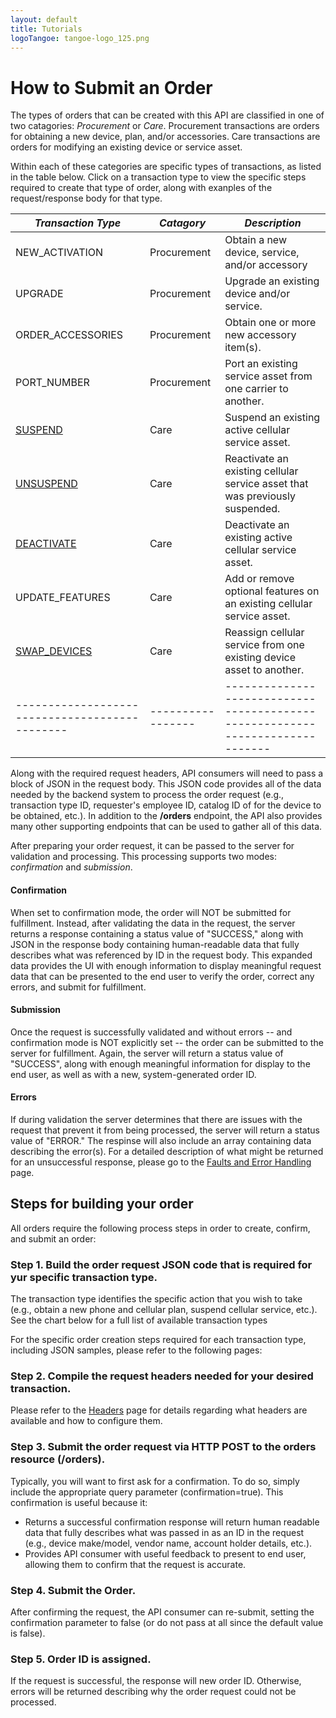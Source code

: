 ```yaml
---
layout: default
title: Tutorials
logoTangoe: tangoe-logo_125.png
---
```


# How to Submit an Order

The types of orders that can be created with this API are classified in one of two catagories: *Procurement* or *Care*. Procurement transactions are orders for obtaining a new device, plan, and/or accessories. Care transactions are orders for modifying an existing device or service asset. 

Within each of these categories are specific types of transactions, as listed in the table below. Click on a transaction type to view the specific steps required to create that type of order, along with exanples of the request/response body for that type.


| ***Transaction Type*** 							| ***Catagory*** 	| ***Description*** 															|
| ----------------------------------------------	| ----------------- | ----------------------------------------------------------------------------- |
| NEW_ACTIVATION									| Procurement 		| Obtain a new device, service, and/or accessory 								|
| UPGRADE 											| Procurement 		| Upgrade an existing device and/or service.									|
| ORDER_ACCESSORIES 								| Procurement 		| Obtain one or more new accessory item(s).  									|
| PORT_NUMBER		 								| Procurement 		| Port an existing service asset from one carrier to another. 					|
| [SUSPEND](/tutorials/orders/suspend/)	 			| Care 				| Suspend an existing active cellular service asset.							|
| [UNSUSPEND](/tutorials/orders/unsuspend/) 	 	| Care 				| Reactivate an existing cellular service asset that was previously suspended. 	|
| [DEACTIVATE](/tutorials/orders/deactivate/) 	 	| Care 				| Deactivate an existing active cellular service asset.							|
| UPDATE_FEATURES 	 								| Care 				| Add or remove optional features on an existing cellular service asset. 		|
| [SWAP_DEVICES](/tutorials/orders/swap_devices/) 	| Care 				| Reassign cellular service from one existing device asset to another. 			|	
| ----------------------------------------------	| ----------------- | ----------------------------------------------------------------------------- |


Along with the required request headers, API consumers will need to pass a block of JSON in the request body. This JSON code provides all of the data needed by the backend system to process the order request (e.g., transaction type ID, requester's employee ID, catalog ID of for the device to be obtained, etc.). In addition to the **/orders** endpoint, the API also provides many other supporting endpoints that can be used to gather all of this data.

After preparing your order request, it can be passed to the server for validation and processing. This processing supports two modes: *confirmation* and *submission*.

#### Confirmation

When set to confirmation mode, the order will NOT be submitted for fulfillment. Instead, after validating the data in the request, the server returns a response containing a status value of "SUCCESS," along with JSON in the response body containing human-readable data that fully describes what was referenced by ID in the request body. This expanded data provides the UI with enough information to display meaningful request data that can be presented to the end user to verify the order, correct any errors, and submit for fulfillment.

#### Submission

Once the request is successfully validated and without errors -- and confirmation mode is NOT explicitly set -- the order can be submitted to the server for fulfillment. Again, the server will return a status value of "SUCCESS", along with enough meaningful information for display to the end user, as well as with a new, system-generated order ID.

#### Errors

If during validation the server determines that there are issues with the request that prevent it from being processed, the server will return a status value of "ERROR." The respinse will also include an array containing data describing the error(s). For a detailed description of what might be returned for an unsuccessful response, please go to the [Faults and Error Handling](/concepts/errors/) page.


## Steps for building your order


All orders require the following process steps in order to create, confirm, and submit an order:

### Step 1. Build the order request JSON code that is required for yur specific transaction type.
The transaction type identifies the specific action that you wish to take (e.g., obtain a new phone and cellular plan, suspend cellular service, etc.). See the chart below for a full list of available transaction types

For the specific order creation steps required for each transaction type, including JSON samples, please refer to the following pages:
 
### Step 2. Compile the request headers needed for your desired transaction.
Please refer to the [Headers](/concepts/headers/) page for details regarding what headers are available and how to configure them.

### Step 3. Submit the order request via HTTP POST to the orders resource (/orders).
Typically, you will want to first ask for a confirmation. To do so, simply include the appropriate query parameter (confirmation=true). This confirmation is useful because it:
* Returns a successful confirmation response will return  human readable data that fully describes what was passed in as an ID in the request (e.g., device make/model, vendor name, account holder details, etc.).
* Provides API consumer with useful feedback to present to end user, allowing them to confirm that the request is accurate.

### Step 4. Submit the Order.
After confirming the request, the API consumer can re-submit, setting the confirmation parameter to false (or do not pass at all since the default value is false). 

### Step 5. Order ID is assigned.
If the request is successful, the response will new order ID. Otherwise, errors will be returned describing why the order request could not be processed.



